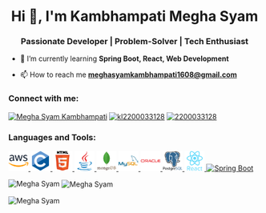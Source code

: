 <h1 align="center">Hi 👋, I'm Kambhampati Megha Syam</h1>
<h3 align="center">Passionate Developer | Problem-Solver | Tech Enthusiast</h3>

- 🌱 I’m currently learning **Spring Boot, React, Web Development**

- 📫 How to reach me **meghasyamkambhampati1608@gmail.com**

<h3 align="left">Connect with me:</h3>
<p align="left">
<a href="https://linkedin.com/in/megha-syam-kambhampati-38800020b/" target="blank"><img align="center" src="https://raw.githubusercontent.com/rahuldkjain/github-profile-readme-generator/master/src/images/icons/Social/linked-in-alt.svg" alt="Megha Syam Kambhampati" height="30" width="40" /></a>
<a href="https://www.codechef.com/users/kl2200033128" target="blank"><img align="center" src="https://cdn.jsdelivr.net/npm/simple-icons@3.1.0/icons/codechef.svg" alt="kl2200033128" height="30" width="40" /></a>
<a href="https://leetcode.com/u/2200033128/" target="blank"><img align="center" src="https://raw.githubusercontent.com/rahuldkjain/github-profile-readme-generator/master/src/images/icons/Social/leet-code.svg" alt="2200033128" height="30" width="40" /></a>
</p>

<h3 align="left">Languages and Tools:</h3>
<p align="left">
  <a href="https://aws.amazon.com" target="_blank" rel="noreferrer">
    <img src="https://raw.githubusercontent.com/devicons/devicon/master/icons/amazonwebservices/amazonwebservices-original-wordmark.svg" alt="AWS" width="40" height="40"/>
  </a>
  <a href="https://www.cprogramming.com/" target="_blank" rel="noreferrer">
    <img src="https://raw.githubusercontent.com/devicons/devicon/master/icons/c/c-original.svg" alt="C" width="40" height="40"/>
  </a>
  <a href="https://www.w3.org/html/" target="_blank" rel="noreferrer">
    <img src="https://raw.githubusercontent.com/devicons/devicon/master/icons/html5/html5-original-wordmark.svg" alt="HTML5" width="40" height="40"/>
  </a>
  <a href="https://www.java.com" target="_blank" rel="noreferrer">
    <img src="https://raw.githubusercontent.com/devicons/devicon/master/icons/java/java-original.svg" alt="Java" width="40" height="40"/>
  </a>
  <a href="https://www.mongodb.com/" target="_blank" rel="noreferrer">
    <img src="https://raw.githubusercontent.com/devicons/devicon/master/icons/mongodb/mongodb-original-wordmark.svg" alt="MongoDB" width="40" height="40"/>
  </a>
  <a href="https://www.mysql.com/" target="_blank" rel="noreferrer">
    <img src="https://raw.githubusercontent.com/devicons/devicon/master/icons/mysql/mysql-original-wordmark.svg" alt="MySQL" width="40" height="40"/>
  </a>
  <a href="https://www.oracle.com/" target="_blank" rel="noreferrer">
    <img src="https://raw.githubusercontent.com/devicons/devicon/master/icons/oracle/oracle-original.svg" alt="Oracle" width="40" height="40"/>
  </a>
  <a href="https://www.postgresql.org" target="_blank" rel="noreferrer">
    <img src="https://raw.githubusercontent.com/devicons/devicon/master/icons/postgresql/postgresql-original-wordmark.svg" alt="PostgreSQL" width="40" height="40"/>
  </a>
  <a href="https://reactjs.org/" target="_blank" rel="noreferrer">
    <img src="https://raw.githubusercontent.com/devicons/devicon/master/icons/react/react-original-wordmark.svg" alt="React" width="40" height="40"/>
  </a>
  <a href="https://spring.io/" target="_blank" rel="noreferrer">
    <img src="https://www.vectorlogo.zone/logos/springio/springio-icon.svg" alt="Spring Boot" width="40" height="40"/>
  </a>
</p>

<p><img align="left" src="https://github-readme-stats.vercel.app/api/top-langs?username=Megha-syam&show_icons=true&locale=en&layout=compact" alt="Megha Syam" /></p>

<p>&nbsp;<img align="center" src="https://github-readme-stats.vercel.app/api?username=Megha-syam&show_icons=true&locale=en" alt="Megha Syam" /></p>

<p><img align="center" src="https://github-readme-streak-stats.herokuapp.com/?username=Megha-syam&" alt="Megha Syam" /></p>

